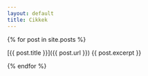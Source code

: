 ```yaml
---
layout: default
title: Cikkek
---
```

{% for post in site.posts %}

[{{ post.title }}]({{ post.url }})
{{ post.excerpt }}

{% endfor %}
